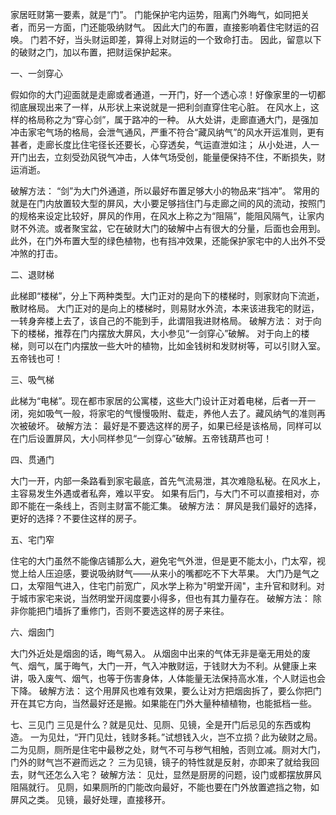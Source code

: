 家居旺财第一要素，就是“门”。
门能保护宅内运势，阻离门外晦气，如同把关者，而另一方面，门还能吸纳财气。
因此大门的布置，直接影响着住宅财运的召唤。
门若不好，当头财运即差，算得上对财运的一个致命打击。
因此，留意以下的破财之门，加以布置，把财运保护起来。


一、一剑穿心

假如你的大门迎面就是走廊或者通道，一开门，好一个透心凉！好像家里的一切都彻底展现出来了一样，从形状上来说就是一把利剑直穿住宅心脏。
在风水上，这样的格局称之为“穿心剑”，属于路冲的一种。
从大处讲，走廊直通大门，是强加冲击家宅气场的格局，会泄气通风，严重不符合“藏风纳气”的风水开运准则，更有甚者，走廊长度比住宅径长还要长，心穿透矣，气运直泄如注；
从小处进，人一开门出去，立刻受劲风锐气冲击，人体气场受创，能量便保持不住，不断损失，财运消逝。

破解方法：
“剑”为大门外通道，所以最好布置足够大小的物品来“挡冲”。
常用的就是在门内放置较大型的屏风，大小要足够挡住门与走廊之间的风的流动，按照门的规格来设定比较好，屏风的作用，在风水上称之为“阻隔”，能阻风隔气，让家内财不外流。或者聚宝盆，它在破财大门的破解中占有很大的分量，后面也会用到。
此外，在门外布置大型的绿色植物，也有挡冲效果，还能保护家宅中的人出外不受冲煞的打击。


二、退财梯

此梯即“楼梯”，分上下两种类型。大门正对的是向下的楼梯时，则家财向下流逝，散财格局。
大门正对的是向上的楼梯时，则易财水外流，本来该进我宅的财运，一转身奔楼上去了，该自己的不能到手，此谓阻我进财格局。
破解方法：
对于向下的楼梯，推荐在门内摆放大屏风，大小参见“一剑穿心”破解。
对于向上的楼梯，则可以在门内摆放一些大叶的植物，比如金钱树和发财树等，可以引财入室。五帝钱也可！


三、吸气梯

此梯为“电梯”。现在都市家居的公寓楼，这些大门设计正对着电梯，后者一开一闭，宛如吸气一般，将家宅的气慢慢吸附、载走，养他人去了。藏风纳气的准则再次被破坏。
破解方法：
最好是不要选这样的房子，如果已经是该格局，同样可以在门后设置屏风，大小同样参见“一剑穿心”破解。五帝钱葫芦也可！


四、贯通门

大门一开，内部一条路看到家宅最底，首先气流易泄，其次难隐私秘。在风水上，主容易发生外遇或者私奔，难以平安。
如果有后门，与大门不可以直接相对，亦即不能在一条线上，否则主财富不能汇集。
破解方法：
屏风是我们最好的选择，更好的选择？不要住这样的房子。


五、宅门窄

住宅的大门虽然不能像店铺那么大，避免宅气外泄，但是更不能太小，门太窄，视觉上给人压迫感，要说吸纳财气——从来小的嘴都吃不下大苹果。
大门乃是气之口，太窄阻气进入，住宅门前宽广，风水学上称为"明堂开阔"，主升官和财利。对于城市家宅来说，当然明堂开阔度要小得多，但也有其力量存在。
破解方法：
除非你能把门墙拆了重修门，否则不要选这样的房子来往。


六、烟囱门

大门外近处是烟囱的话，晦气易入。
从烟囱中出来的气体无非是毫无用处的废气、烟气，属于晦气，大门一开，气入冲散财运，于钱财大为不利。从健康上来讲，吸入废气、烟气，也等于伤害身体，人体能量无法保持高水准，个人财运也会下降。
破解方法：
这个用屏风也难有效果，要么让对方把烟囱拆了，要么你把门开在其它方向，当然最好还是搬。如果能在门外大量种植植物，也能抵档一些。


七、三见门
三见是什么？就是见灶、见厕、见镜，全是开门后忌见的东西或构造。
一为见灶，“开门见灶，钱财多耗。”试想钱入火，岂不立损？此为破财之局。
二为见厕，厕所是住宅中最秽之处，财气不可与秽气相触，否则立减。厕对大门，门外的财气岂不避而远之？
三为见镜，镜子的特性就是反射，亦即来了就给我回去，财气还怎么入宅？
破解方法：
见灶，显然是厨房的问题，设门或都摆放屏风阻隔就行。
见厕，如果厕所的门能改向最好，不能也要在门外放置遮挡之物，如屏风之类。
见镜，最好处理，直接移开。